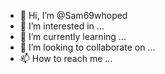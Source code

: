 - 👋 Hi, I’m @Sam69whoped
- 👀 I’m interested in ...
- 🌱 I’m currently learning ...
- 💞️ I’m looking to collaborate on ...
- 📫 How to reach me ...

<!---
Sam69whoped/Sam69whoped is a ✨ special ✨ repository because its `README.md` (this file) appears on your GitHub profile.
You can click the Preview link to take a look at your changes.
--->
